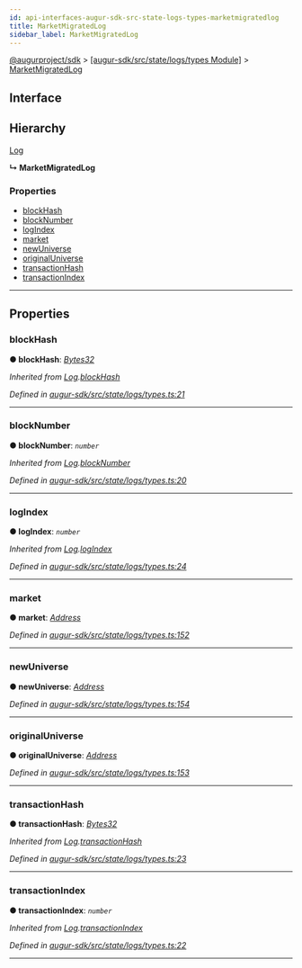 ```yaml
---
id: api-interfaces-augur-sdk-src-state-logs-types-marketmigratedlog
title: MarketMigratedLog
sidebar_label: MarketMigratedLog
---
```


[@augurproject/sdk](api-readme.md) > [[augur-sdk/src/state/logs/types Module]](api-modules-augur-sdk-src-state-logs-types-module.md) > [MarketMigratedLog](api-interfaces-augur-sdk-src-state-logs-types-marketmigratedlog.md)

## Interface

## Hierarchy

 [Log](api-interfaces-augur-sdk-src-state-logs-types-log.md)

**↳ MarketMigratedLog**

### Properties

* [blockHash](api-interfaces-augur-sdk-src-state-logs-types-marketmigratedlog.md#blockhash)
* [blockNumber](api-interfaces-augur-sdk-src-state-logs-types-marketmigratedlog.md#blocknumber)
* [logIndex](api-interfaces-augur-sdk-src-state-logs-types-marketmigratedlog.md#logindex)
* [market](api-interfaces-augur-sdk-src-state-logs-types-marketmigratedlog.md#market)
* [newUniverse](api-interfaces-augur-sdk-src-state-logs-types-marketmigratedlog.md#newuniverse)
* [originalUniverse](api-interfaces-augur-sdk-src-state-logs-types-marketmigratedlog.md#originaluniverse)
* [transactionHash](api-interfaces-augur-sdk-src-state-logs-types-marketmigratedlog.md#transactionhash)
* [transactionIndex](api-interfaces-augur-sdk-src-state-logs-types-marketmigratedlog.md#transactionindex)

---

## Properties

<a id="blockhash"></a>

###  blockHash

**● blockHash**: *[Bytes32](api-modules-augur-sdk-src-state-logs-types-module.md#bytes32)*

*Inherited from [Log](api-interfaces-augur-sdk-src-state-logs-types-log.md).[blockHash](api-interfaces-augur-sdk-src-state-logs-types-log.md#blockhash)*

*Defined in [augur-sdk/src/state/logs/types.ts:21](https://github.com/AugurProject/augur/blob/1e1466f1d3/packages/augur-sdk/src/state/logs/types.ts#L21)*

___
<a id="blocknumber"></a>

###  blockNumber

**● blockNumber**: *`number`*

*Inherited from [Log](api-interfaces-augur-sdk-src-state-logs-types-log.md).[blockNumber](api-interfaces-augur-sdk-src-state-logs-types-log.md#blocknumber)*

*Defined in [augur-sdk/src/state/logs/types.ts:20](https://github.com/AugurProject/augur/blob/1e1466f1d3/packages/augur-sdk/src/state/logs/types.ts#L20)*

___
<a id="logindex"></a>

###  logIndex

**● logIndex**: *`number`*

*Inherited from [Log](api-interfaces-augur-sdk-src-state-logs-types-log.md).[logIndex](api-interfaces-augur-sdk-src-state-logs-types-log.md#logindex)*

*Defined in [augur-sdk/src/state/logs/types.ts:24](https://github.com/AugurProject/augur/blob/1e1466f1d3/packages/augur-sdk/src/state/logs/types.ts#L24)*

___
<a id="market"></a>

###  market

**● market**: *[Address](api-modules-augur-sdk-src-state-logs-types-module.md#address)*

*Defined in [augur-sdk/src/state/logs/types.ts:152](https://github.com/AugurProject/augur/blob/1e1466f1d3/packages/augur-sdk/src/state/logs/types.ts#L152)*

___
<a id="newuniverse"></a>

###  newUniverse

**● newUniverse**: *[Address](api-modules-augur-sdk-src-state-logs-types-module.md#address)*

*Defined in [augur-sdk/src/state/logs/types.ts:154](https://github.com/AugurProject/augur/blob/1e1466f1d3/packages/augur-sdk/src/state/logs/types.ts#L154)*

___
<a id="originaluniverse"></a>

###  originalUniverse

**● originalUniverse**: *[Address](api-modules-augur-sdk-src-state-logs-types-module.md#address)*

*Defined in [augur-sdk/src/state/logs/types.ts:153](https://github.com/AugurProject/augur/blob/1e1466f1d3/packages/augur-sdk/src/state/logs/types.ts#L153)*

___
<a id="transactionhash"></a>

###  transactionHash

**● transactionHash**: *[Bytes32](api-modules-augur-sdk-src-state-logs-types-module.md#bytes32)*

*Inherited from [Log](api-interfaces-augur-sdk-src-state-logs-types-log.md).[transactionHash](api-interfaces-augur-sdk-src-state-logs-types-log.md#transactionhash)*

*Defined in [augur-sdk/src/state/logs/types.ts:23](https://github.com/AugurProject/augur/blob/1e1466f1d3/packages/augur-sdk/src/state/logs/types.ts#L23)*

___
<a id="transactionindex"></a>

###  transactionIndex

**● transactionIndex**: *`number`*

*Inherited from [Log](api-interfaces-augur-sdk-src-state-logs-types-log.md).[transactionIndex](api-interfaces-augur-sdk-src-state-logs-types-log.md#transactionindex)*

*Defined in [augur-sdk/src/state/logs/types.ts:22](https://github.com/AugurProject/augur/blob/1e1466f1d3/packages/augur-sdk/src/state/logs/types.ts#L22)*

___

